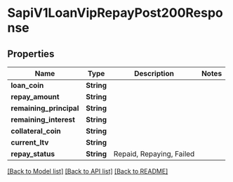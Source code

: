 # SapiV1LoanVipRepayPost200Response

## Properties

Name | Type | Description | Notes
------------ | ------------- | ------------- | -------------
**loan_coin** | **String** |  | 
**repay_amount** | **String** |  | 
**remaining_principal** | **String** |  | 
**remaining_interest** | **String** |  | 
**collateral_coin** | **String** |  | 
**current_ltv** | **String** |  | 
**repay_status** | **String** | Repaid, Repaying, Failed | 

[[Back to Model list]](../README.md#documentation-for-models) [[Back to API list]](../README.md#documentation-for-api-endpoints) [[Back to README]](../README.md)


